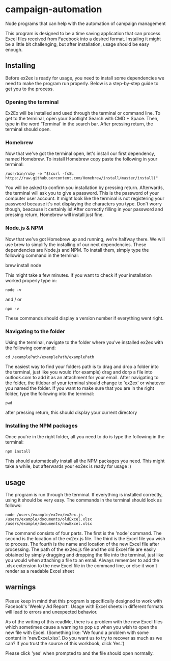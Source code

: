 # campaign-automation
Node programs that can help with the automation of campaign management

This program is designed to be a time saving application that can process Excel files received from Facebook into a desired format.
Instaling it might be a little bit challenging, but after installation, usage should be easy enough.

## Installing  
Before ex2ex is ready for usage, you need to install some dependencies we need to make the program run properly.
Below is a step-by-step guide to get you to the process. 

### Opening the terminal
Ex2Ex will be installed and used through the terminal or command line. 
To get to the terminal, open your Spotlight Search with CMD + Space.
Then, type in the word 'Terminal' in the search bar. After pressing return, the terminal should open.

### Homebrew
Now that we've got the terminal open, let's install our first dependency, named Homebrew.
To install Homebrew copy paste the following in your terminal:

    /usr/bin/ruby -e "$(curl -fsSL https://raw.githubusercontent.com/Homebrew/install/master/install)"
    
You will be asked to confirm you installation by pressing return.
Afterwards, the terminal will ask you to give a password. This is the password of your computer user account.
It might look like the terminal is not registering your password because it's not displaying the characters you type.
Don't worry though, beacause it certainly is!
After correctly filling in your password and pressing return, Homebrew will install just fine.

### Node.js & NPM
Now that we've got Homebrew up and running, we're halfway there. We will use brew to simplify the installing of our next dependencies.
These dependencies are Node.js and NPM. To install them, simply type the following command in the terminal:

brew install node

This might take a few minutes. 
If you want to check if your installation worked properly type in:

    node -v 

and / or

    npm -v

These commands should display a version number if everything went right.

### Navigating to the folder
Using the terminal, navigate to the folder where you've installed ex2ex with the following command:

    cd /examplePath/examplePath/examplePath

The easiest way to find your folders path is to drag and drop a folder into the terminal, just like you would (for example) drag and dorp a file into outlook.com to add it as an attachment for your email. 
After navigating to the folder, the titlebar of your terminal should change to 'ex2ex' or whatever you named the folder.
If you want to make sure that you are in the right folder, type the following into the terminal:

    pwd

after pressing return, this should display your current directory

### Installing the NPM packages

Once you're in the right folder, all you need to do is type the following in the terminal:

    npm install

This should automatically install all the NPM packages you need.
This might take a while, but afterwards your ex2ex is ready for usage :) 


## usage
The program is run through the terminal. If everything is installed correctly, using it should be very easy.
The commands in the terminal should look as follows:

    node /users/example/ex2ex/ex2ex.js /users/example/documents/oldExcel.xlsx /users/example/documents/newExcel.xlsx

The command consists of four parts. The first is the 'node' command. The second is the location of the ex2ex.js file. The third is the Excel file you wish to process. The fourth is the name and location of the new Excel file after processing.
The path of the ex2ex.js file and the old Excel file are easily obtained by simply dragging and dropping the file into the terminal, just like you would when attaching a file to an email.
Always remember to add the .xlsx extension to the new Excel file in the command line, or else it won't render as a readable Excel sheet


## warnings 
### 
Please keep in mind that this program is specifically designed to work with Facebok's 'Weekly Ad Report'. 
Usage with Excel sheets in different formats will lead to errors and unexpected behavior.

As of the writing of this readMe, there is a problem with the new Excel files which sometimes cause a warning to pop up when you wish to open the new file with Excel. (Something like: 'We found a problem with some content in 'newExcel.xlsx'. Do you want us to try to recover as much as we can? If you trust the source of this workbook, click Yes.')

Please click 'yes' when prompted to and the file should open normally.